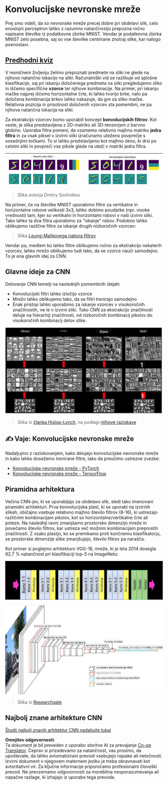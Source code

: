 <!--
CO_OP_TRANSLATOR_METADATA:
{
  "original_hash": "088837b42b7d99198bf62db8a42411e0",
  "translation_date": "2025-08-25T22:53:38+00:00",
  "source_file": "lessons/4-ComputerVision/07-ConvNets/README.md",
  "language_code": "sl"
}
-->
# Konvolucijske nevronske mreže

Prej smo videli, da so nevronske mreže precej dobre pri obdelavi slik, celo enoslojni perceptron lahko z razumno natančnostjo prepozna ročno napisane številke iz podatkovne zbirke MNIST. Vendar je podatkovna zbirka MNIST zelo posebna, saj so vse številke centrirane znotraj slike, kar nalogo poenostavi.

## [Predhodni kviz](https://red-field-0a6ddfd03.1.azurestaticapps.net/quiz/107)

V resničnem življenju želimo prepoznati predmete na sliki ne glede na njihovo natančno lokacijo na sliki. Računalniški vid se razlikuje od splošne klasifikacije, saj pri iskanju določenega predmeta na sliki pregledujemo sliko in iščemo specifične **vzorce** ter njihove kombinacije. Na primer, pri iskanju mačke najprej iščemo horizontalne črte, ki lahko tvorijo brke, nato pa določena kombinacija brkov lahko nakazuje, da gre za sliko mačke. Relativna pozicija in prisotnost določenih vzorcev sta pomembni, ne pa njihova natančna lokacija na sliki.

Za ekstrakcijo vzorcev bomo uporabili koncept **konvolucijskih filtrov**. Kot veste, je slika predstavljena z 2D-matriko ali 3D-tenzorjem z barvno globino. Uporaba filtra pomeni, da vzamemo relativno majhno matriko **jedra filtra** in za vsak piksel v izvirni sliki izračunamo uteženo povprečje s sosednjimi točkami. To si lahko predstavljamo kot majhno okno, ki drsi po celotni sliki in povpreči vse piksle glede na uteži v matriki jedra filtra.

![Filter za vertikalne robove](../../../../../translated_images/filter-vert.b7148390ca0bc356ddc7e55555d2481819c1e86ddde9dce4db5e71a69d6f887f.sl.png) | ![Filter za horizontalne robove](../../../../../translated_images/filter-horiz.59b80ed4feb946efbe201a7fe3ca95abb3364e266e6fd90820cb893b4d3a6dda.sl.png)
----|----

> Slika avtorja Dmitry Soshnikov

Na primer, če na številke MNIST uporabimo filtre za vertikalne in horizontalne robove velikosti 3x3, lahko dobimo poudarke (npr. visoke vrednosti) tam, kjer so vertikalni in horizontalni robovi v naši izvirni sliki. Tako lahko ta dva filtra uporabimo za "iskanje" robov. Podobno lahko oblikujemo različne filtre za iskanje drugih nizkoročnih vzorcev:

> Slika [Leung-Malikovega nabora filtrov](https://www.robots.ox.ac.uk/~vgg/research/texclass/filters.html)

Vendar pa, medtem ko lahko filtre oblikujemo ročno za ekstrakcijo nekaterih vzorcev, lahko mrežo oblikujemo tudi tako, da se vzorce nauči samodejno. To je ena glavnih idej za CNN.

## Glavne ideje za CNN

Delovanje CNN temelji na naslednjih pomembnih idejah:

* Konvolucijski filtri lahko izločijo vzorce
* Mrežo lahko oblikujemo tako, da se filtri trenirajo samodejno
* Enak pristop lahko uporabimo za iskanje vzorcev v visokoročnih značilnostih, ne le v izvirni sliki. Tako CNN za ekstrakcijo značilnosti deluje na hierarhiji značilnosti, od nizkoročnih kombinacij pikslov do visokoročnih kombinacij delov slike.

![Hierarhična ekstrakcija značilnosti](../../../../../translated_images/FeatureExtractionCNN.d9b456cbdae7cb643fde3032b81b2940e3cf8be842e29afac3f482725ba7f95c.sl.png)

> Slika iz [članka Hislop-Lynch](https://www.semanticscholar.org/paper/Computer-vision-based-pedestrian-trajectory-Hislop-Lynch/26e6f74853fc9bbb7487b06dc2cf095d36c9021d), na podlagi [njihove raziskave](https://dl.acm.org/doi/abs/10.1145/1553374.1553453)

## ✍️ Vaje: Konvolucijske nevronske mreže

Nadaljujmo z raziskovanjem, kako delujejo konvolucijske nevronske mreže in kako lahko dosežemo trenirane filtre, tako da preučimo ustrezne zvezke:

* [Konvolucijske nevronske mreže - PyTorch](../../../../../lessons/4-ComputerVision/07-ConvNets/ConvNetsPyTorch.ipynb)
* [Konvolucijske nevronske mreže - TensorFlow](../../../../../lessons/4-ComputerVision/07-ConvNets/ConvNetsTF.ipynb)

## Piramidna arhitektura

Večina CNN-jev, ki se uporabljajo za obdelavo slik, sledi tako imenovani piramidni arhitekturi. Prva konvolucijska plast, ki se uporabi na izvirnih slikah, običajno vsebuje relativno majhno število filtrov (8-16), ki ustrezajo različnim kombinacijam pikslov, kot so horizontalne/vertikalne črte ali poteze. Na naslednji ravni zmanjšamo prostorsko dimenzijo mreže in povečamo število filtrov, kar ustreza več možnim kombinacijam preprostih značilnosti. Z vsako plastjo, ko se premikamo proti končnemu klasifikatorju, se prostorske dimenzije slike zmanjšujejo, število filtrov pa narašča.

Kot primer si poglejmo arhitekturo VGG-16, mreže, ki je leta 2014 dosegla 92,7 % natančnost pri klasifikaciji top-5 na ImageNetu:

![Plasti ImageNet](../../../../../translated_images/vgg-16-arch1.d901a5583b3a51baeaab3e768567d921e5d54befa46e1e642616c5458c934028.sl.jpg)

![Piramida ImageNet](../../../../../translated_images/vgg-16-arch.64ff2137f50dd49fdaa786e3f3a975b3f22615efd13efb19c5d22f12e01451a1.sl.jpg)

> Slika iz [Researchgate](https://www.researchgate.net/figure/Vgg16-model-structure-To-get-the-VGG-NIN-model-we-replace-the-2-nd-4-th-6-th-7-th_fig2_335194493)

## Najbolj znane arhitekture CNN

[Študij najbolj znanih arhitektur CNN nadaljujte tukaj](CNN_Architectures.md)

**Omejitev odgovornosti**:  
Ta dokument je bil preveden z uporabo storitve AI za prevajanje [Co-op Translator](https://github.com/Azure/co-op-translator). Čeprav si prizadevamo za natančnost, vas prosimo, da upoštevate, da lahko avtomatizirani prevodi vsebujejo napake ali netočnosti. Izvirni dokument v njegovem maternem jeziku je treba obravnavati kot avtoritativni vir. Za ključne informacije priporočamo profesionalni človeški prevod. Ne prevzemamo odgovornosti za morebitna nesporazumevanja ali napačne razlage, ki izhajajo iz uporabe tega prevoda.